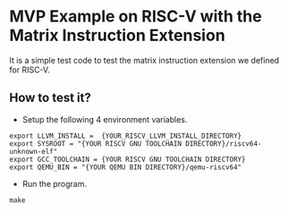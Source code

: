 # MVP Example on RISC-V with the Matrix Instruction Extension

It is a simple test code to test the matrix instruction extension we defined for RISC-V. 

## How to test it? 

* Setup the following 4 environment variables.
```
export LLVM_INSTALL =  {YOUR_RISCV_LLVM_INSTALL_DIRECTORY}
export SYSROOT = "{YOUR RISCV GNU TOOLCHAIN DIRECTORY}/riscv64-unknown-elf"
export GCC_TOOLCHAIN = {YOUR RISCV GNU TOOLCHAIN DIRECTORY}
export QEMU_BIN = "{YOUR QEMU BIN DIRECTORY}/qemu-riscv64"
```

* Run the program.
  
``` 
make
```
